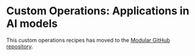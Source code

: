 # Custom Operations: Applications in AI models

This custom operations recipes has moved to the
[Modular GitHub repository](https://github.com/modular/modular/tree/main/examples/custom_ops).
